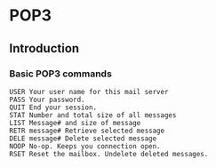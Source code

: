 # POP3

## Introduction









### Basic POP3 commands

```
USER Your user name for this mail server
PASS Your password.
QUIT End your session.
STAT Number and total size of all messages
LIST Message# and size of message
RETR message# Retrieve selected message
DELE message# Delete selected message
NOOP No-op. Keeps you connection open.
RSET Reset the mailbox. Undelete deleted messages.
```
